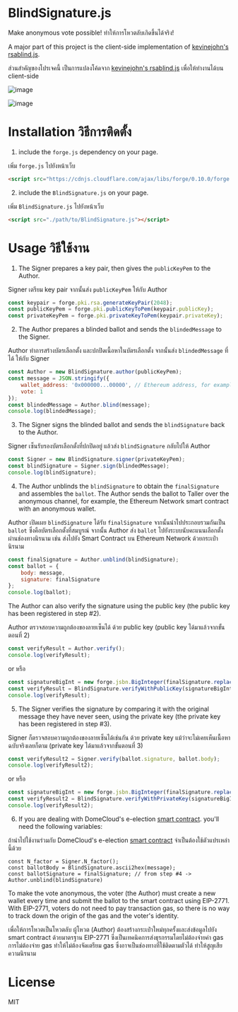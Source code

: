 # BlindSignature.js
Make anonymous vote possible!
ทำให้การโหวตลับเกิดขึ้นได้จริง!

A major part of this project is the client-side implementation of [kevinejohn's rsablind.js](https://github.com/kevinejohn/blind-signatures/blob/master/rsablind.js).

ส่วนสำคัญของโปรเจคนี้ เป็นการแปลงโค้ดจาก [kevinejohn's rsablind.js](https://github.com/kevinejohn/blind-signatures/blob/master/rsablind.js) เพื่อให้ทำงานได้บน client-side

![image](https://github.com/earthchie/BlindSignature.js/assets/7013039/2240036e-d02c-4e6e-8a99-0ccd30d9d51f)

![image](https://github.com/earthchie/BlindSignature.js/assets/7013039/d9b47941-9eb9-44f9-9186-8dbef643a7dd)


# Installation วิธีการติดตั้ง

1. include the `forge.js` dependency on your page.
   
เพิ่ม `forge.js` ไปยังหน้าเว็บ

```html
<script src="https://cdnjs.cloudflare.com/ajax/libs/forge/0.10.0/forge.min.js"></script>
```

2. include the `BlindSignature.js` on your page.
   
เพิ่ม `BlindSignature.js` ไปยังหน้าเว็บ

```html
<script src="./path/to/BlindSignature.js"></script>
```

# Usage วิธีใช้งาน

1. The Signer prepares a key pair, then gives the `publicKeyPem` to the Author.

Signer เตรียม key pair จากนั้นส่ง `publicKeyPem` ให้กับ Author

```javascript
const keypair = forge.pki.rsa.generateKeyPair(2048);
const publicKeyPem = forge.pki.publicKeyToPem(keypair.publicKey);
const privateKeyPem = forge.pki.privateKeyToPem(keypair.privateKey);
```

2. The Author prepares a blinded ballot and sends the `blindedMessage` to the Signer.

Author ทำการสร้างบัตรเลือกตั้ง และปกปิดเนื้อหาในบัตรเลือกตั้ง จากนั้นส่ง `blindedMessage` ที่ได้ ให้กับ Signer

```javascript
const Author = new BlindSignature.author(publicKeyPem);
const message = JSON.stringify({
    wallet_address: '0x000000...00000', // Ethereum address, for example
    vote: 1
});
const blindedMessage = Author.blind(message);
console.log(blindedMessage);
```

3. The Signer signs the blinded ballot and sends the `blindSignature` back to the Author.

Signer เซ็นรับรองบัตรเลือกตั้งที่ปกปิดอยู่ แล้วส่ง `blindSignature` กลับไปให้ Author

```javascript
const Signer = new BlindSignature.signer(privateKeyPem);
const blindSignature = Signer.sign(blindedMessage);
console.log(blindSignature);
```

4. The Author unblinds the `blindSignature` to obtain the `finalSignature` and assembles the `ballot`. The Author sends the ballot to Taller over the anonymous channel, for example, the Ethereum Network smart contract with an anonymous wallet.

Author เปิดเผย `blindSignature` ได้รับ `finalSignature` จากนั้นนำไปประกอบรวมกันเป็น `ballot` ซึ่งคือบัตรเลือกตั้งที่สมบูรณ์ จากนั้น Author ส่ง `ballot` ไปยังระบบนับคะแนนเลือกตั้งผ่านช่องทางนิรนาม เช่น ส่งไปยัง Smart Contract บน Ethereum Network ด้วยกระเป๋านิรนาม

```javascript
const finalSignature = Author.unblind(blindSignature);
const ballot = {
    body: message,
    signature: finalSignature
};
console.log(ballot);
```

The Author can also verify the signature using the public key (the public key has been registered in step #2).

Author ตรวจสอบความถูกต้องของลายเซ็นได้ ด้วย public key (public key ได้มาแล้วจากขั้นตอนที่ 2)

```javascript
const verifyResult = Author.verify();
console.log(verifyResult);
```

or หรือ

```javascript
const signatureBigInt = new forge.jsbn.BigInteger(finalSignature.replace('0x', ''), 16);
const verifyResult = BlindSignature.verifyWithPublicKey(signatureBigInt, keypair.publicKey, message);
console.log(verifyResult);
```

5. The Signer verifies the signature by comparing it with the original message they have never seen, using the private key (the private key has been registered in step #3).

Signer ก็ตรวจสอบความถูกต้องของลายเซ็นได้เช่นกัน ด้วย private key แม้ว่าจะไม่เคยเห็นเนื้อหาฉบับจริงเลยก็ตาม (private key ได้มาแล้วจากขั้นตอนที่ 3)


```javascript
const verifyResult2 = Signer.verify(ballot.signature, ballot.body);
console.log(verifyResult2);
```

or หรือ

```javascript
const signatureBigInt = new forge.jsbn.BigInteger(finalSignature.replace('0x', ''), 16);
const verifyResult2 = BlindSignature.verifyWithPrivateKey(signatureBigInt, keypair.privateKey, message);
console.log(verifyResult2);
```

6. If you are dealing with DomeCloud's e-election [smart contract](https://gist.github.com/earthchie/68c5fdb86c41f1fe691a64f2d7314b9d). you'll need the following variables:

ถ้านำไปใช้งานร่วมกับ DomeCloud's e-election [smart contract](https://gist.github.com/earthchie/68c5fdb86c41f1fe691a64f2d7314b9d) จำเป็นต้องใช้ตัวแปรเหล่านี้ด้วย

```
const N_factor = Signer.N_factor();
const ballotBody = BlindSignature.ascii2hex(message);
const ballotSignature = finalSignature; // from step #4 -> Author.unblind(blindSignature)
```

To make the vote anonymous, the voter (the Author) must create a new wallet every time and submit the ballot to the smart contract using EIP-2771. With EIP-2771, voters do not need to pay transaction gas, so there is no way to track down the origin of the gas and the voter's identity.

เพื่อให้การโหวตเป็นโหวตลับ ผู้โหวต (Author) ต้องสร้างกระเป๋าใหม่ทุกครั้งและส่งข้อมูลไปยัง smart contract ด้วยมาตรฐาน EIP-2771 ซึ่งเป็นเทคนิคการส่งธุรกรรมโดยไม่ต้องจ่ายค่า gas การไม่ต้องจ่าย gas ทำให้ไม่ต้องจัดเตรียม gas ซึ่งอาจเป็นช่องทางที่ใช้ติดตามตัวได้ ทำให้สูญเสียความนิรนาม

# License
MIT
